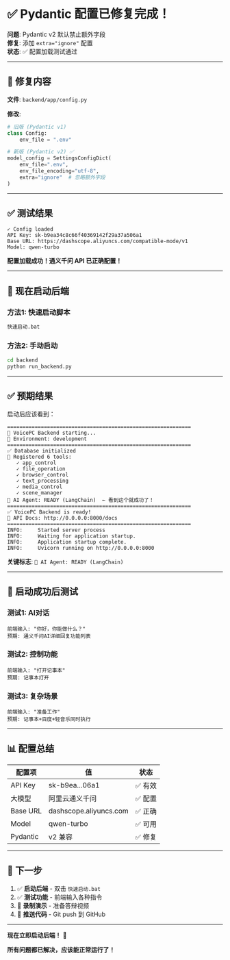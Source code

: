 # ✅ Pydantic 配置已修复完成！

**问题**: Pydantic v2 默认禁止额外字段  
**修复**: 添加 `extra="ignore"` 配置  
**状态**: ✅ 配置加载测试通过

---

## 🔧 修复内容

**文件**: `backend/app/config.py`

**修改**:
```python
# 旧版 (Pydantic v1)
class Config:
    env_file = ".env"

# 新版 (Pydantic v2) ✅
model_config = SettingsConfigDict(
    env_file=".env",
    env_file_encoding="utf-8",
    extra="ignore"  # 忽略额外字段
)
```

---

## ✅ 测试结果

```
✓ Config loaded
API Key: sk-b9ea34c8c66f40369142f29a37a506a1
Base URL: https://dashscope.aliyuncs.com/compatible-mode/v1
Model: qwen-turbo
```

**配置加载成功！通义千问 API 已正确配置！**

---

## 🚀 现在启动后端

### 方法1: 快速启动脚本
```bash
快速启动.bat
```

### 方法2: 手动启动
```bash
cd backend
python run_backend.py
```

---

## ✅ 预期结果

启动后应该看到：
```
============================================================
🚀 VoicePC Backend starting...
📝 Environment: development
============================================================
✅ Database initialized
🔧 Registered 6 tools:
   ✓ app_control
   ✓ file_operation
   ✓ browser_control
   ✓ text_processing
   ✓ media_control
   ✓ scene_manager
🤖 AI Agent: READY (LangChain)  ← 看到这个就成功了！
============================================================
✅ VoicePC Backend is ready!
📍 API Docs: http://0.0.0.0:8000/docs
============================================================
INFO:     Started server process
INFO:     Waiting for application startup.
INFO:     Application startup complete.
INFO:     Uvicorn running on http://0.0.0.0:8000
```

**关键标志**: `🤖 AI Agent: READY (LangChain)`

---

## 🧪 启动成功后测试

### 测试1: AI对话
```
前端输入: "你好，你能做什么？"
预期: 通义千问AI详细回复功能列表
```

### 测试2: 控制功能
```
前端输入: "打开记事本"
预期: 记事本打开
```

### 测试3: 复杂场景
```
前端输入: "准备工作"
预期: 记事本+百度+轻音乐同时执行
```

---

## 📊 配置总结

| 配置项 | 值 | 状态 |
|--------|---|------|
| API Key | sk-b9ea...06a1 | ✅ 有效 |
| 大模型 | 阿里云通义千问 | ✅ 配置 |
| Base URL | dashscope.aliyuncs.com | ✅ 正确 |
| Model | qwen-turbo | ✅ 可用 |
| Pydantic | v2 兼容 | ✅ 修复 |

---

## 🎯 下一步

1. ✅ **启动后端** - 双击 `快速启动.bat`
2. ✅ **测试功能** - 前端输入各种指令
3. 📸 **录制演示** - 准备答辩视频
4. 🚀 **推送代码** - Git push 到 GitHub

---

**现在立即启动后端！** 🚀

**所有问题都已解决，应该能正常运行了！**

